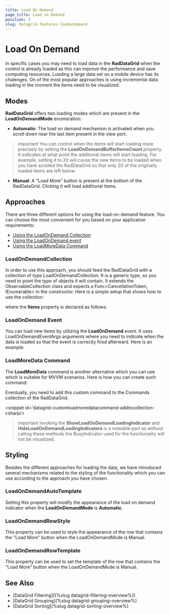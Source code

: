 ```yaml
---
title: Load On Demand
page_title: Load on Demand
position: 3
slug: datagrid-features-loadondemand
---
```


# Load On Demand #

In specific cases you may need to load data in the **RadDataGrid** when the control is already loaded as this can improve the performance and save computing resources. Loading a large data set on a mobile device has its chalenges. On of the most popular approaches is using incremental data loading in the moment the items need to be visualized. 

## Modes

**RadDataGrid** offers two loading modes which are present in the **LoadOnDemandMode** enumeration:

* **Automatic**: The load on demand mechanism is activated when you scroll down near the last item present in the view port. 
 
>important You can control when the items will start loading more precisely by setting the **LoadOnDemandBufferItemsCount** property. It indicates at what point the additional items will start loading. For example, setting it to 20 will cause the new items to be loaded when you have scrolled the RadDataGrid so that only 20 of the originally loaded items are left below.

* **Manual**: A "Load More" button is present at the bottom of the RadDataGrid. Clicking it will load additional items.


## Approaches

There are three different options for using the load-on-demand feature. You can choose the most convenient for you based on your application requirements:

 * [Using the LoadOnDemand Collection](#load-on-demand-collection)
 * [Using the LoadOnDemand event](#load-on-demand-event)
 * [Using the LoadMoreData Command](#load-on-demand-command)

### LoadOnDemandCollection<T>

In order to use this approach, you should feed the RadDataGrid with a collection of type LoadOnDemandCollection. It is a generic type, so you need to point the type of objects it will contain. It extends the ObservableCollection<T> class and expects a Func<CancellationToken, IEnumerable> in the constructor. Here is a simple setup that shows how to use the collection:

<snippet id='datagrid-loadondemand-collection-csharp'/>

where the **Items** property is declared as follows:

<snippet id='datagrid-loadondemand-collection-property-csharp'/>

### LoadOnDemand Event

You can load new items by utilizing the **LoadOnDemand** event. It uses LoadOnDemandEventArgs arguments where you need to indicate when the data is loaded so that the event is correctly fired afterward. Here is an example:

<snippet id='datagrid-loadondemand-event-csharp'/>

### LoadMoreData Command

The **LoadMoreData** command is another alternative which you can use which is suitable for MVVM scenarios. Here is how you can create such command:

<snippet id='datagrid-customloadmoredatacommand-csharp'/>

Eventually, you need to add this custom command to the Commands collection of the RadDataGrid.

<snippet id='datagrid-customloadmoredatacommand-addtocollection-csharp/>

>important Invoking the **ShowLoadOnDemandLoadingIndicator** and **HideLoadOnDemandLoadingIndicators** is a noteable part as without calling these methods the BusyIndicator used for the functionality will not be visualized.

## Styling

Besides the different approaches for loading the data, we have introduced several mechanisms related to the styling of the functionality which you can use according to the approach you have chosen.

### LoadOnDemandAutoTemplate

Setting this property will modify the appearance of the load on demand indicator when the **LoadOnDemandMode** is **Automatic**.

<snippet id='datagrid-loadondemandautotemplate-xaml'/>

### LoadOnDemandRowStyle 
This property can be used to style the appearance of the row that contains the "Load More" button when the LoadOnDemandMode is Manual.

<snippet id='datagrid-loadondemandrowstyle-xaml'/>

### LoadOnDemandRowTemplate 

This property can be used to set the template of the row that contains the "Load More" button when the LoadOnDemandMode is Manual.

<snippet id='datagrid-loadondemandrowtemplate-xaml'/>


## See Also

* [DataGrid Filtering]({%slug datagrid-filtering-overview%})
* [DataGrid Grouping](%slug datagrid-grouping-overview%)
* [DataGrid Sorting](%slug datagrid-sorting-overview%)